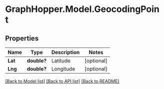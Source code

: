 # GraphHopper.Model.GeocodingPoint
## Properties

Name | Type | Description | Notes
------------ | ------------- | ------------- | -------------
**Lat** | **double?** | Latitude | [optional] 
**Lng** | **double?** | Longitude | [optional] 

[[Back to Model list]](../README.md#documentation-for-models) [[Back to API list]](../README.md#documentation-for-api-endpoints) [[Back to README]](../README.md)

